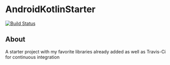 # AndroidKotlinStarter
[![Build Status](https://travis-ci.org/RyanNewsom/AndroidKotlinStarter.svg?branch=master)](https://travis-ci.org/RyanNewsom/AndroidKotlinStarter)

## About
A starter project with my favorite libraries already added as well as Travis-Ci for continuous integration
